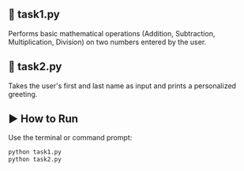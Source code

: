 
## 🔹 task1.py
Performs basic mathematical operations (Addition, Subtraction, Multiplication, Division) on two numbers entered by the user.

## 🔹 task2.py
Takes the user's first and last name as input and prints a personalized greeting.

## ▶️ How to Run
Use the terminal or command prompt:

```bash
python task1.py
python task2.py
